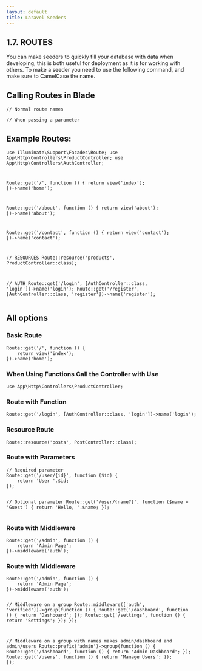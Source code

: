 ```yaml
---
layout: default
title: Laravel Seeders
---
```


<h2>1.7. ROUTES</h2>
<p>You can make seeders to quickly fill your database with data when developing, this is both useful for deployment as it is for working with others. To make a seeder you need to use the following command, and make sure to CamelCase the name.</p>

<h2>Calling Routes in Blade</h2>
<div class="codesnippet-wrapper">
  <div class="line-numbers">
</div>
<pre class="codesnippet"><code>// Normal route names
<a href="{{ route('products' }}"></a>
// When passing a parameter
<a href="{{ route('products.show', $product->id) }}"></a></code></pre></div>


<h2>Example Routes:</h2>
<div class="codesnippet-wrapper">
  <div class="line-numbers">
</div>
<pre class="codesnippet"><code><?php

use Illuminate\Support\Facades\Route;
use App\Http\Controllers\ProductController;
use App\Http\Controllers\AuthController;

Route::get('/', function () {
    return view('index');
})->name('home');

Route::get('/about', function () {
    return view('about');
})->name('about');

Route::get('/contact', function () {
    return view('contact');
})->name('contact');

// RESOURCES
Route::resource('products', ProductController::class);

// AUTH
Route::get('/login', [AuthController::class, 'login'])->name('login');
Route::get('/register', [AuthController::class, 'register'])->name('register');
</code></pre></div>

<h2>All options</h2>

<h3>Basic Route</h3>
<div class="codesnippet-wrapper">
  <div class="line-numbers">
</div>
<pre class="codesnippet"><code>Route::get('/', function () {
    return view('index');
})->name('home');</code></pre></div>


<h3>When Using Functions Call the Controller with Use</h3>
<div class="codesnippet-wrapper">
  <div class="line-numbers">
</div>
<pre class="codesnippet"><code>use App\Http\Controllers\ProductController;</code></pre></div>


<h3>Route with Function</h3>
<div class="codesnippet-wrapper">
  <div class="line-numbers">
</div>
<pre class="codesnippet"><code>Route::get('/login', [AuthController::class, 'login'])->name('login');</code></pre></div>


<h3>Resource Route</h3>
<div class="codesnippet-wrapper">
  <div class="line-numbers">
</div>
<pre class="codesnippet"><code>Route::resource('posts', PostController::class);</code></pre></div>


<h3>Route with Parameters</h3>
<div class="codesnippet-wrapper">
  <div class="line-numbers">
</div>
<pre class="codesnippet"><code>// Required parameter
Route::get('/user/{id}', function ($id) {
    return 'User '.$id;
});

// Optional parameter
Route::get('/user/{name?}', function ($name = 'Guest') {
    return 'Hello, '.$name;
});</code></pre></div>


<h3>Route with Middleware</h3>
<div class="codesnippet-wrapper">
  <div class="line-numbers">
</div>
<pre class="codesnippet"><code>Route::get('/admin', function () {
    return 'Admin Page';
})->middleware('auth');</code></pre></div>


<h3>Route with Middleware</h3>
<div class="codesnippet-wrapper">
  <div class="line-numbers">
</div>
<pre class="codesnippet"><code>Route::get('/admin', function () {
    return 'Admin Page';
})->middleware('auth');

// Middleware on a group
Route::middleware(['auth', 'verified'])->group(function () {
    Route::get('/dashboard', function () {
        return 'Dashboard';
    });
    Route::get('/settings', function () {
        return 'Settings';
    });
});

// Middleware on a group with names makes admin/dashboard and admin/users
Route::prefix('admin')->group(function () {
    Route::get('/dashboard', function () {
        return 'Admin Dashboard';
    });
    Route::get('/users', function () {
        return 'Manage Users';
    });
});</code></pre></div>
